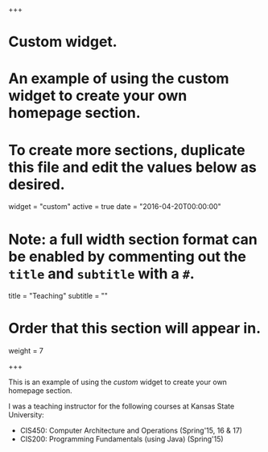 +++
# Custom widget.
# An example of using the custom widget to create your own homepage section.
# To create more sections, duplicate this file and edit the values below as desired.
widget = "custom"
active = true
date = "2016-04-20T00:00:00"

# Note: a full width section format can be enabled by commenting out the `title` and `subtitle` with a `#`.
title = "Teaching"
subtitle = ""

# Order that this section will appear in.
weight = 7

+++

This is an example of using the *custom* widget to create your own homepage section.

I was a teaching instructor for the following courses at Kansas State University:

- CIS450: Computer Architecture and Operations (Spring'15, 16 & 17)
- CIS200: Programming Fundamentals (using Java) (Spring'15)
